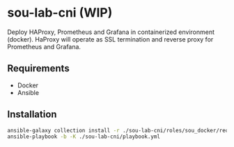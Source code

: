 # sou-lab-cni (WIP)

Deploy HAProxy, Prometheus and Grafana in containerized environment (docker).
HaProxy will operate as SSL termination and reverse proxy for Prometheus and Grafana.

## Requirements

- Docker
- Ansible

## Installation

``` sh
ansible-galaxy collection install -r ./sou-lab-cni/roles/sou_docker/requirements.yml
ansible-playbook -b -K ./sou-lab-cni/playbook.yml
```

